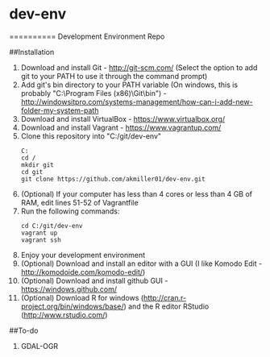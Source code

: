 # dev-env
==========
Development Environment Repo

##Installation

1. Download and install Git - http://git-scm.com/ (Select the option to add git to your PATH to use it through the command prompt)
2. Add git's bin directory to your PATH variable (On windows, this is probably "C:\Program Files (x86)\Git\bin") - http://windowsitpro.com/systems-management/how-can-i-add-new-folder-my-system-path
3. Download and install VirtualBox - https://www.virtualbox.org/
4. Download and install Vagrant - https://www.vagrantup.com/
5. Clone this repository into "C:/git/dev-env"
    ```
    C:
    cd /
    mkdir git
    cd git
    git clone https://github.com/akmiller01/dev-env.git
    ```
6. (Optional) If your computer has less than 4 cores or less than 4 GB of RAM, edit lines 51-52 of Vagrantfile
7. Run the following commands:
    ```
    cd C:/git/dev-env
    vagrant up
    vagrant ssh
    ```
8. Enjoy your development environment
9. (Optional) Download and install an editor with a GUI (I like Komodo Edit - http://komodoide.com/komodo-edit/)
10. (Optional) Download and install github GUI - https://windows.github.com/
11. (Optional) Download R for windows (http://cran.r-project.org/bin/windows/base/) and the R editor RStudio (http://www.rstudio.com/)

##To-do

1. GDAL-OGR